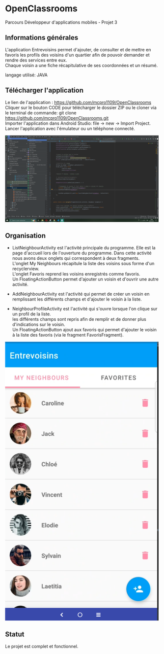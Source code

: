 # OpenClassrooms

Parcours Développeur d'applications mobiles - Projet 3  
  

## Informations générales  
L'application Entrevoisins permet d'ajouter, de consulter et de mettre en favoris les profils des voisins d'un quartier afin de pouvoir demander et rendre des services entre eux.  
Chaque voisin a une fiche récapitulative de ses coordonnées et un résumé.  
  
langage utilisé: JAVA  
 
## Télécharger l'application  
Le lien de l'application : https://github.com/mcpro1109/OpenClassrooms  
Cliquer sur le bouton CODE pour télécharger le dossier ZIP ou le cloner via le terminal de commande: git clone https://github.com/mcpro1109/OpenClassrooms.git  
Importer l'application dans Android Studio: file -> new -> Import Project. 
Lancer l'application avec l'émulateur ou un téléphone connecté.

<img src="Android/Entrevoisins/app/src/main/res/drawable/addproject.png" width="500">
 
## Organisation  
   - ListNeighbourActivity est l'activité principale du programme. Elle est la page d'accueil lors de l'ouverture du programme. Dans cette activité nous avons deux onglets qui correspondent à deux fragments.  
    L'onglet My Neighbours récapitule la liste des voisins sous forme d'un recyclerview.  
    L'onglet Favoris reprend les voisins enregistrés comme favoris.  
    Un FloatingActionButton permet d'ajouter un voisin et d'ouvrir une autre activité.  
  
   - AddNeighbourActivity est l'activité qui permet de créer un voisin en remplissant les différents champs et d'ajouter le voisin à la liste.  
  
   - NeighbourProfileActivity est l'activité qui s'ouvre lorsque l'on clique sur un profil de la liste.  
    les différents champs sont repris afin de remplir et de donner plus d'indications sur le voisin.  
    Un FloatingActionButton ajout aux favoris qui permet d'ajouter le voisin à la liste des favoris (via le fragment FavorisFragment). 
    
  <img src="Android/Entrevoisins/app/src/main/res/drawable/entrevoisins.PNG" width="500">
    
##  Statut   
Le projet est complet et fonctionnel.  
